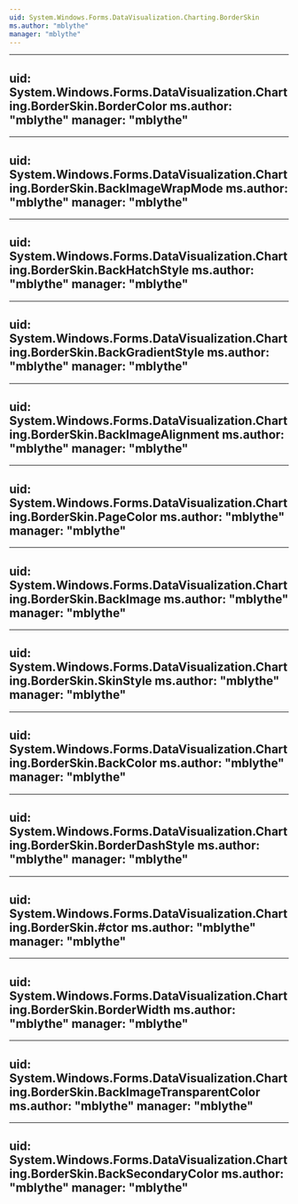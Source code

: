 ```yaml
---
uid: System.Windows.Forms.DataVisualization.Charting.BorderSkin
ms.author: "mblythe"
manager: "mblythe"
---
```


---
uid: System.Windows.Forms.DataVisualization.Charting.BorderSkin.BorderColor
ms.author: "mblythe"
manager: "mblythe"
---

---
uid: System.Windows.Forms.DataVisualization.Charting.BorderSkin.BackImageWrapMode
ms.author: "mblythe"
manager: "mblythe"
---

---
uid: System.Windows.Forms.DataVisualization.Charting.BorderSkin.BackHatchStyle
ms.author: "mblythe"
manager: "mblythe"
---

---
uid: System.Windows.Forms.DataVisualization.Charting.BorderSkin.BackGradientStyle
ms.author: "mblythe"
manager: "mblythe"
---

---
uid: System.Windows.Forms.DataVisualization.Charting.BorderSkin.BackImageAlignment
ms.author: "mblythe"
manager: "mblythe"
---

---
uid: System.Windows.Forms.DataVisualization.Charting.BorderSkin.PageColor
ms.author: "mblythe"
manager: "mblythe"
---

---
uid: System.Windows.Forms.DataVisualization.Charting.BorderSkin.BackImage
ms.author: "mblythe"
manager: "mblythe"
---

---
uid: System.Windows.Forms.DataVisualization.Charting.BorderSkin.SkinStyle
ms.author: "mblythe"
manager: "mblythe"
---

---
uid: System.Windows.Forms.DataVisualization.Charting.BorderSkin.BackColor
ms.author: "mblythe"
manager: "mblythe"
---

---
uid: System.Windows.Forms.DataVisualization.Charting.BorderSkin.BorderDashStyle
ms.author: "mblythe"
manager: "mblythe"
---

---
uid: System.Windows.Forms.DataVisualization.Charting.BorderSkin.#ctor
ms.author: "mblythe"
manager: "mblythe"
---

---
uid: System.Windows.Forms.DataVisualization.Charting.BorderSkin.BorderWidth
ms.author: "mblythe"
manager: "mblythe"
---

---
uid: System.Windows.Forms.DataVisualization.Charting.BorderSkin.BackImageTransparentColor
ms.author: "mblythe"
manager: "mblythe"
---

---
uid: System.Windows.Forms.DataVisualization.Charting.BorderSkin.BackSecondaryColor
ms.author: "mblythe"
manager: "mblythe"
---
